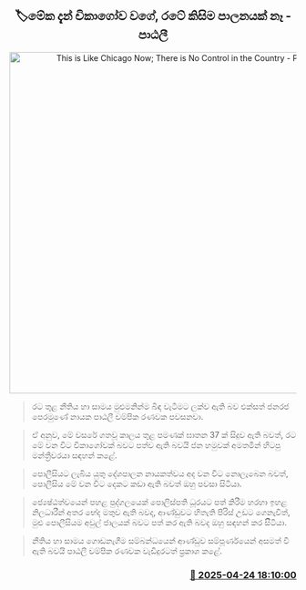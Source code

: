 <p align='center'><b><h2 align='center' title='This is Like Chicago Now; There is No Control in the Country - Patali'>🏷මේක දැන් චිකාගෝව වගේ, රටේ කිසිම පාලනයක් නෑ - පාඨලී</h2></b></p>
<p align='center'><img src='https://helakuru.sgp1.cdn.digitaloceanspaces.com/esana/images/lib/patali-chamika-34-archived.jpg' width='600' alt='This is Like Chicago Now; There is No Control in the Country - Patali'></p>

> රට තුළ නීතිය හා සාමය මුළුමනින්ම බිඳ වැටීමට ලක්ව ඇති බව එක්සත් ජනරජ පෙරමුණේ නායක පාඨලී චම්පික රණවක පවසනවා.

> ඒ අනුව, මේ වසරේ ගතවූ කාලය තුළ පමණක් ඝාතන 37 ක් සිදුව ඇති බවත්, රට මේ වන විට චිකාගෝවක් බවට පත්ව ඇති බවයි ජන හමුවක් අමතමින් හිටපු මන්ත්‍රීවරයා සඳහන් කළේ.

> පොලීසියට ලැබිය යුතු දේශපාලන නායකත්වය අද වන විට නොලැබෙන බවත්, පොලීසිය මේ වන විට දෙකට කඩා ඇති බවත් ඔහු පවසා සිටියා.

> ජ්‍යෙෂ්ඨත්වයෙන් පහළ පුද්ගලයෙක් පොලිස්පති ධූරයට පත් කිරීම හරහා ඉහළ නිලධාරීන් අතර භේද මතුව ඇති බවද, ආණ්ඩුවට හිතැති පිරිස් උඩට ගෙනැවිත්, මුළු පොලීසියම අවුල් ජාලයක් බවට පත් කර ඇති බවද ඔහු සඳහන් කර සිිටියා.

> නීතිය හා සාමය ගොඩනැගීම සම්බන්ධයෙන් ආණ්ඩුව සම්පූර්ණයෙන් අසමත් වී ඇති බවයි පාඨලී චම්පික රණවක වැඩිදුරටත් ප්‍රකාශ කළේ.



<h3 align='right'><a href='https://www.helakuru.lk/esana/p/109506/'>📅 2025-04-24 18:10:00</a></h3>
